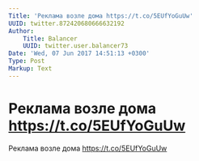 ```yaml
---
Title: 'Реклама возле дома https://t.co/5EUfYoGuUw'
UUID: twitter.872420680666632192
Author:
    Title: Balancer
    UUID: twitter.user.balancer73
Date: 'Wed, 07 Jun 2017 14:51:13 +0300'
Type: Post
Markup: Text
---
```


# Реклама возле дома https://t.co/5EUfYoGuUw

Реклама возле дома https://t.co/5EUfYoGuUw